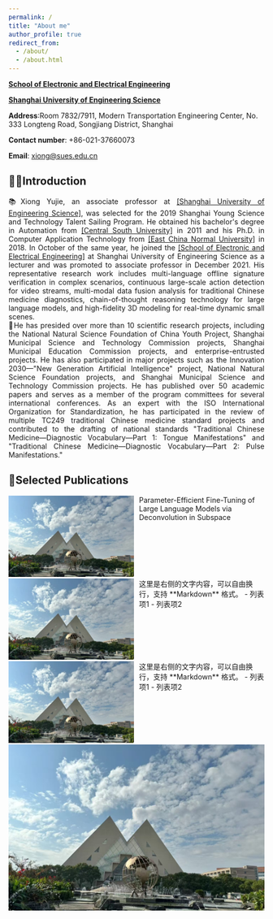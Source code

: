 ```yaml
---
permalink: /
title: "About me"
author_profile: true
redirect_from: 
  - /about/
  - /about.html
---
```


**[School of Electronic and Electrical Engineering](https://seee.sues.edu.cn/)**

**[Shanghai University of Engineering Science](https://www.sues.edu.cn/)**



**Address**:Room 7832/7911, Modern Transportation Engineering Center, No. 333 Longteng Road, Songjiang District, Shanghai

**Contact number**: +86-021-37660073

**Email**: xiong@sues.edu.cn

## 👨‍🎓Introduction

<div style="text-align: justify;">📚Xiong Yujie, an associate professor at <a href='https://www.sues.edu.cn/'>[Shanghai University of Engineering Science]</a>, was selected for the 2019 Shanghai Young Science and Technology Talent Sailing Program. He obtained his bachelor's degree in Automation from <a href='https://www.csu.edu.cn/'>[Central South University]</a> in 2011 and his Ph.D. in Computer Application Technology from <a href='https://www.ecnu.edu.cn/'>[East China Normal University]</a> in 2018. In October of the same year, he joined the <a href='https://seee.sues.edu.cn/'>[School of Electronic and Electrical Engineering]</a> at Shanghai University of Engineering Science as a lecturer and was promoted to associate professor in December 2021. His representative research work includes multi-language offline signature verification in complex scenarios, continuous large-scale action detection for video streams, multi-modal data fusion analysis for traditional Chinese medicine diagnostics, chain-of-thought reasoning technology for large language models, and high-fidelity 3D modeling for real-time dynamic small scenes. </div>

<div style="text-align: justify;">📖He has presided over more than 10 scientific research projects, including the National Natural Science Foundation of China Youth Project, Shanghai Municipal Science and Technology Commission projects, Shanghai Municipal Education Commission projects, and enterprise-entrusted projects. He has also participated in major projects such as the Innovation 2030—"New Generation Artificial Intelligence" project, National Natural Science Foundation projects, and Shanghai Municipal Science and Technology Commission projects. He has published over 50 academic papers and serves as a member of the program committees for several international conferences. As an expert with the ISO International Organization for Standardization, he has participated in the review of multiple TC249 traditional Chinese medicine standard projects and contributed to the drafting of national standards "Traditional Chinese Medicine—Diagnostic Vocabulary—Part 1: Tongue Manifestations" and "Traditional Chinese Medicine—Diagnostic Vocabulary—Part 2: Pulse Manifestations."</div>

## 📝Selected Publications

<div style="display: flex; gap: 10px;">
  <div style="flex: 1;">
    <img src='./images/sues.png'>
  </div>
  <div style="flex: 1;">
	Parameter-Efficient Fine-Tuning of Large Language Models via  Deconvolution in Subspace
  </div>
</div>

<div style="display: flex; gap: 10px;">
  <div style="flex: 1;">
    <img src='./images/sues.png'>
  </div>
  <div style="flex: 1;">
    这里是右侧的文字内容，可以自由换行，支持 **Markdown** 格式。
    - 列表项1
    - 列表项2
  </div>
</div>

<div style="display: flex; gap: 10px;">
  <div style="flex: 1;">
    <img src='./images/sues.png'>
  </div>
  <div style="flex: 1;">
    这里是右侧的文字内容，可以自由换行，支持 **Markdown** 格式。
    - 列表项1
    - 列表项2
  </div>
</div>

<img src='./images/sues.png'>

